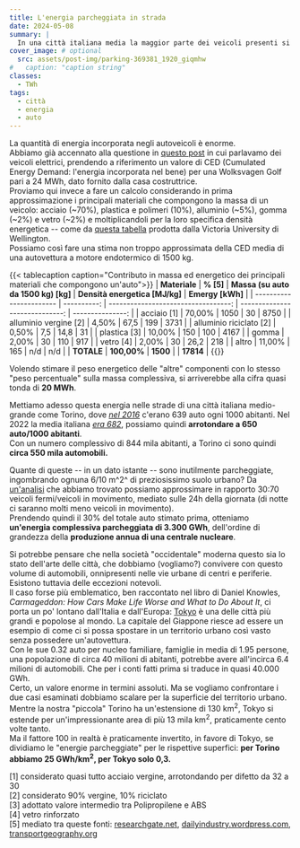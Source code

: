 ```yaml
---
title: L'energia parcheggiata in strada
date: 2024-05-08
summary: |
  In una città italiana media la maggior parte dei veicoli presenti si muove pochissimo e rimane perlopiù parcheggiata. Proviamo a farci un'idea, oltre che dello spazio, anche della quantità di energia che sprechiamo.
cover_image: # optional
  src: assets/post-img/parking-369381_1920_giqmhw
#   caption: "caption string"
classes:
  - TWh
tags:
  - città
  - energia
  - auto
---
```


La quantità di energia incorporata negli autoveicoli è enorme.  
Abbiamo già accennato alla questione in [questo post](/articles/veicoli-elettrici-quale-impatto-ambientale/) in cui parlavamo dei veicoli elettrici, prendendo a riferimento un valore di CED (Cumulated Energy Demand: l'energia incorporata nel bene) per una Wolksvagen Golf pari a 24 MWh, dato fornito dalla casa costruttrice.  
Proviamo qui invece a fare un calcolo considerando in prima approssimazione i principali materiali che compongono la massa di un veicolo: acciaio (\~70%), plastica e polimeri (10%), alluminio (\~5%), gomma (\~2%) e vetro (\~2%) e moltiplicandoli per la loro specifica densità energetica -- come da [questa tabella](https://www.wgtn.ac.nz/architecture/centres/cbpr/resources/pdfs/ee-coefficients.pdf) prodotta dalla Victoria University di Wellington.  
Possiamo cos&igrave; fare una stima non troppo approssimata della CED media di una autovettura a motore endotermico di 1500 kg.

{{< tablecaption caption="Contributo in massa ed energetico dei principali materiali che compongono un'auto">}}
| **Materiale**           |   **% [5]** | **Massa (su auto da 1500 kg) [kg]** | **Densità energetica [MJ/kg]** | **Emergy [kWh]** |
| ----------------------- | ----------: | ----------------------------------: | -----------------------------: | ---------------: |
| acciaio [1]             |      70,00% |                                1050 |                             30 |             8750 |
| alluminio vergine [2]   |       4,50% |                                67,5 |                            199 |             3731 |
| alluminio riciclato [2] |       0,50% |                                 7,5 |                           14,8 |               31 |
| plastica [3]            |      10,00% |                                 150 |                            100 |             4167 |
| gomma                   |       2,00% |                                  30 |                            110 |              917 |
| vetro [4]               |       2,00% |                                  30 |                           26,2 |              218 |
| altro                   |      11,00% |                                 165 |                            n/d |              n/d |
| **TOTALE**              | **100,00%** |                            **1500** |                                |        **17814** |
{{</tablecaption>}}

Volendo stimare il peso energetico delle "altre" componenti con lo stesso "peso percentuale" sulla massa complessiva, si arriverebbe alla cifra quasi tonda di **20 MWh**.

Mettiamo adesso questa energia nelle strade di una città italiana medio-grande come Torino, dove [*nel 2016*](http://www.comuni-italiani.it/001/272/statistiche/veicoli.html) c'erano 639 auto ogni 1000 abitanti. Nel 2022 la media italiana [*era 682*](https://ec.europa.eu/eurostat/databrowser/view/road_eqs_carhab/default/table?lang=en&category=road.road_eqs), possiamo quindi **arrotondare a 650 auto/1000 abitanti**.  
Con un numero complessivo di 844 mila abitanti, a Torino ci sono quindi **circa 550 mila automobili.**

Quante di queste -- in un dato istante -- sono inutilmente parcheggiate, ingombrando ognuna 6/10 m^2^ di preziosissimo suolo urbano? Da [un'analisi](http://www.roliassociati.it/lorganizzazione-della-sosta-nelle-citta-italiane/) che abbiamo trovato possiamo approssimare in rapporto 30:70 veicoli fermi/veicoli in movimento, mediato sulle 24h della giornata (di notte ci saranno molti meno veicoli in movimento).  
Prendendo quindi il 30% del totale auto stimato prima, otteniamo **un'energia complessiva parcheggiata di 3.300 GWh**, dell'ordine di grandezza della **produzione annua di una centrale nucleare**.

Si potrebbe pensare che nella società "occidentale" moderna questo sia lo stato dell'arte delle città, che dobbiamo (vogliamo?) convivere con questo volume di automobili, onnipresenti nelle vie urbane di centri e periferie. Esistono tuttavia delle eccezioni notevoli.  
Il caso forse più emblematico, ben raccontato nel libro di Daniel Knowles, *Carmageddon: How Cars Make Life Worse and What to Do About It*, ci porta un po' lontano dall'Italia e dall'Europa: [Tokyo](https://brandondonnelly.com/2023/04/21/why-so-few-people-drive-in-tokyo/) è una delle città più grandi e popolose al mondo. La capitale del Giappone riesce ad essere un esempio di come ci si possa spostare in un territorio urbano così vasto senza possedere un'autovettura.  
Con le sue 0.32 auto per nucleo familiare, famiglie in media di 1.95 persone, una popolazione di circa 40 milioni di abitanti, potrebbe avere all'incirca 6.4 milioni di automobili. Che per i conti fatti prima si traduce in quasi 40.000 GWh.  
Certo, un valore enorme in termini assoluti. Ma se vogliamo confrontare i due casi esaminati dobbiamo scalare per la superficie del territorio urbano. Mentre la nostra "piccola" Torino ha un'estensione di 130 km<sup>2</sup>, Tokyo si estende per un'impressionante area di più 13 mila km<sup>2</sup>, praticamente cento volte tanto.  
Ma il fattore 100 in realtà è praticamente invertito, in favore di Tokyo, se dividiamo le "energie parcheggiate" per le rispettive superfici: **per Torino abbiamo 25 GWh/km<sup>2</sup>, per Tokyo solo 0,3.**

[1] considerato quasi tutto acciaio vergine, arrotondando per difetto da 32 a 30  
[2] considerato 90% vergine, 10% riciclato  
[3] adottato valore intermedio tra Polipropilene e ABS  
[4] vetro rinforzato  
[5] mediato tra queste fonti: [researchgate.net](https://www.researchgate.net/publication/46439901_Review_of_technical_literature_and_trends_related_to_automobile_mass-reduction_technology), [dailyindustry.wordpress.com](https://dailyindustry.wordpress.com/2009/05/26/world-needs-automotive-recycling-company/), [transportgeography.org](https://transportgeography.org/contents/chapter4/transportation-sustainability-decarbonization/material-components-car/)  
<!--  
  created 2024-05-08 18:41:34.218487 +0200 CEST m=+0.090838334
-->
